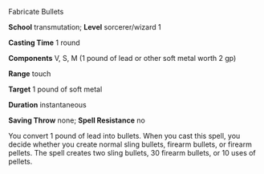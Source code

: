 Fabricate Bullets

**School** transmutation; **Level** sorcerer/wizard 1

**Casting Time** 1 round

**Components** V, S, M (1 pound of lead or other soft metal worth 2 gp)

**Range** touch

**Target** 1 pound of soft metal

**Duration** instantaneous

**Saving Throw** none; **Spell Resistance** no

You convert 1 pound of lead into bullets. When you cast this spell, you decide whether you create normal sling bullets, firearm bullets, or firearm pellets. The spell creates two sling bullets, 30 firearm bullets, or 10 uses of pellets.

